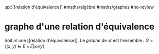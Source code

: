 up::[[relation d'équivalence]]
#maths/algèbre #maths/graphes #no-review 
# graphe d'une relation d'équivalence

Soit $\mathscr R$ une [[relation d'équivalence]].
Le _graphe_ de $\mathscr R$ est l'ensemble :
$G = \{(x, y)\in E\times E | x\mathscr Ry\}$
